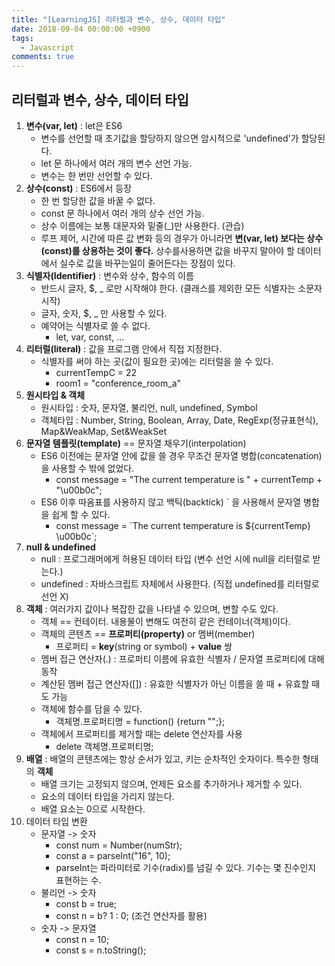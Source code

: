 ```yaml
---
title: "[LearningJS] 리터럴과 변수, 상수, 데이터 타입"
date: 2018-09-04 00:00:00 +0900
tags:
  - Javascript
comments: true
---
```


## 리터럴과 변수, 상수, 데이터 타입

1. **변수(var, let)** : let은 ES6
   - 변수를 선언할 때 초기값을 할당하지 않으면 암시적으로 'undefined'가 할당된다.
   - let 문 하나에서 여러 개의 변수 선언 가능.
   - 변수는 한 번만 선언할 수 있다.
2. **상수(const)** : ES6에서 등장
   - 한 번 할당한 값을 바꿀 수 없다.
   - const 문 하나에서 여러 개의 상수 선언 가능.
   - 상수 이름에는 보통 대문자와 밑줄(_)만 사용한다. (관습)
   - 루프 제어, 시간에 따른 값 변화 등의 경우가 아니라면 **변(var, let) 보다는 상수(const)를 상용하는 것이 좋다.** 상수를사용하면 값을 바꾸지 말아야 할 데이터에서 실수로 값을 바꾸는일이 줄어든다는 장점이 있다.
3. **식별자(Identifier)** : 변수와 상수, 함수의 이름
   - 반드시 글자, $, _ 로만 시작해야 한다. (클래스를 제외한 모든 식별자는 소문자 시작)
   - 글자, 숫자, $, _ 만 사용할 수 있다.
   - 예약어는 식별자로 쓸 수 없다.
     - let, var, const, ...  
4. **리터럴(literal)** : 값을 프로그램 안에서 직접 지정한다.
   - 식별자를 써야 하는 곳(값이 필요한 곳)에는 리터럴을 쓸 수 있다.
     - currentTempC = 22
     - room1 = "conference_room_a"
5. **원시타입 & 객체**
   - 원시타입 : 숫자, 문자열, 불리언, null, undefined, Symbol
   - 객체타입 : Number, String, Boolean, Array, Date, RegExp(정규표현식), Map&WeakMap, Set&WeakSet
6. **문자열 템플릿(template)**  == 문자열 채우기(interpolation)
   - ES6 이전에는 문자열 안에 값을 쓸 경우 무조건 문자열 병합(concatenation)을 사용할 수 밖에 없었다.
     - const message = "The current temperature is " + currentTemp + "\u00b0c";
   - ES6 이후 따옴표를 사용하지 않고 백틱(backtick) ` 을 사용해서 문자열 병합을 쉽게 할 수 있다.
     - const message = \`The current temperature is ${currentTemp} \u00b0c`;
7. **null & undefined**
   - null : 프로그래머에게 허용된 데이터 타입 (변수 선언 시에 null을 리터럴로 받는다.)
   - undefined : 자바스크립트 자체에서 사용한다. (직접 undefined를 리터럴로 선언 X)
8. **객체** : 여러가지 값이나 복잡한 값을 나타낼 수 있으며, 변할 수도 있다.
   - 객체 == 컨테이터. 내용물이 변해도 여전히 같은 컨테이너(객체)이다.
   - 객체의 콘텐츠 == **프로퍼티(property)** or 멤버(member)
     - 프로퍼티 = **key**(string or symbol) + **value** 쌍
   - 멤버 접근 연산자(.) : 프로퍼티 이름에 유효한 식별자 / 문자열 프로퍼티에 대해 동작
   - 계산된 멤버 접근 연산자([]) : 유효한 식별자가 아닌 이름을 쓸 때 + 유효할 때도 가능
   - 객체에 함수를 담을 수 있다. 
     - 객체명.프로퍼티명 = function() {return "";};
   - 객체에서 프로퍼티를 제거할 때는 delete 연산자를 사용
     - delete 객체명.프로퍼티명;
9. **배열** : 배열의 콘텐츠에는 항상 순서가 있고, 키는 순차적인 숫자이다. 특수한 형태의 **객체**
   - 배열 크기는 고정되지 않으며, 언제든 요소를 추가하거나 제거할 수 있다.
   - 요소의 데이터 타입을 가리지 않는다.
   - 배열 요소는 0으로 시작한다.
10. 데이터 타입 변환
    - 문자열 -> 숫자
      - const num = Number(numStr);
      - const a = parseInt("16", 10); 
      - parseInt는 파라미터로 기수(radix)를 넘길 수 있다. 기수는 몇 진수인지 표현하는 수.
    - 불리언 -> 숫자
      - const b = true;
      - const n = b? 1 : 0; (조건 연산자를 활용)
    - 숫자 -> 문자열
      - const n = 10;
      - const s = n.toString();
